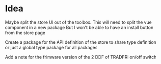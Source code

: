 # Idea

Maybe split the store UI out of the toolbox.
This will need to split the vue component in a new package
But I won't be able to have an install button from the store page

Create a package for the API definition of the store to share type definition or just a global type package for all packages

Add a note for the frimware version of the 2 DDF of TRADFRI on/off switch
